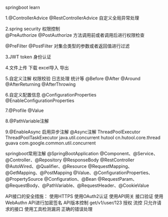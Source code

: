 springboot learn

1.@ControllerAdvice @RestControllerAdvice 自定义全局异常处理

2.spring security 权限控制  
@PreAuthorize @PostAuthorize  方法调用前或者调用后进行权限检查

@PreFilter @PostFilter        对集合类型的参数或者返回值进行过滤

3.JWT token 身份认证

4.文件上传 下载   excel导入 导出

5.自定义注解 权限校验 日志处理 统计等
@Before @After @Around @AfterReturning @AfterThrowing

6.自定义配置信息
@ConfigurationProperties  @EnableConfigurationProperties

7.@Profile @Value

8.@PathVariable注解

9.@EnableAsync 启用异步注解    @Async注解
ThreadPoolExecutor ThreadPoolTaskExecutor
java.util.concurrent
hutool cn.hutool.core.thread
guava  com.google.common.util.concurrent

springboot常用注解
@SpringBootApplication
@Component、@Service、@Controller、@Repository
@ResponseBody
@RestController
@AutoWired、@Qualifier、@Resource
@RequestMapping、@GetMapping、@PostMapping
@Value、@ConfigurationProperties、@PropertySource
@Configuration、@Bean
@RequestParam、@RequestBody、@PathVariable、@RequestHeader、@CookieValue


API接口的安全措施：
使用HTTPS  使用OAuth2认证 使用API网关
接口验证
使用WebAuthn
API进行加密签名
API版本控制   get/v1/user/123
授权 流控
只允许请求的接口
使用工具检测漏洞
正确的错误处理


